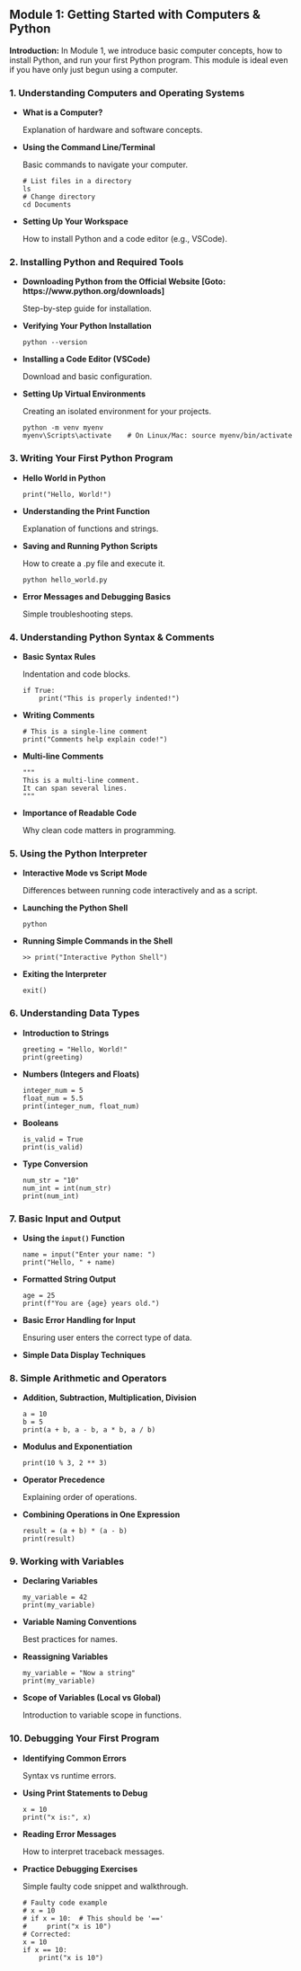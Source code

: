 <h2>Module 1: Getting Started with Computers &amp; Python</h2>
    <p><strong>Introduction:</strong> In Module 1, we introduce basic computer concepts, how to install Python, and run your first Python program. This module is ideal even if you have only just begun using a computer.</p>
    
<h3>1. Understanding Computers and Operating Systems</h3>
    <ul>
      <li><strong>What is a Computer?</strong>
        <p>Explanation of hardware and software concepts.</p>
        </li>
      <li><strong>Using the Command Line/Terminal</strong>
        <p>Basic commands to navigate your computer.</p>
        <pre><code># List files in a directory
ls
# Change directory
cd Documents
</code></pre>
      </li>
      <li><strong>Setting Up Your Workspace</strong>
        <p>How to install Python and a code editor (e.g., VSCode).</p>
      </li>
    </ul>
    
<h3>2. Installing Python and Required Tools</h3>
    <ul>
      <li><strong>Downloading Python from the Official Website [Goto: https://www.python.org/downloads] </strong>
        <p>Step-by-step guide for installation.</p>
      </li>
      <li><strong>Verifying Your Python Installation</strong>
        <pre><code>python --version
</code></pre>
      </li>
      <li><strong>Installing a Code Editor (VSCode)</strong>
        <p>Download and basic configuration.</p>
      </li>
      <li><strong>Setting Up Virtual Environments</strong>
        <p>Creating an isolated environment for your projects.</p>
        <pre><code>python -m venv myenv
myenv\Scripts\activate    # On Linux/Mac: source myenv/bin/activate  
</code></pre>
      </li>
    </ul>
    
<h3>3. Writing Your First Python Program</h3>
    <ul>
      <li><strong>Hello World in Python</strong>
        <pre><code>print("Hello, World!")
</code></pre>
      </li>
      <li><strong>Understanding the Print Function</strong>
        <p>Explanation of functions and strings.</p>
      </li>
      <li><strong>Saving and Running Python Scripts</strong>
        <p>How to create a .py file and execute it.</p>
        <pre><code>python hello_world.py
</code></pre>
      </li>
      <li><strong>Error Messages and Debugging Basics</strong>
        <p>Simple troubleshooting steps.</p>
      </li>
    </ul>
    
<h3>4. Understanding Python Syntax &amp; Comments</h3>
    <ul>
      <li><strong>Basic Syntax Rules</strong>
        <p>Indentation and code blocks.</p>
        <pre><code>if True:
    print("This is properly indented!")
</code></pre>
      </li>
      <li><strong>Writing Comments</strong>
        <pre><code># This is a single-line comment
print("Comments help explain code!")
</code></pre>
      </li>
      <li><strong>Multi-line Comments</strong>
        <pre><code>"""
This is a multi-line comment.
It can span several lines.
"""
</code></pre>
      </li>
      <li><strong>Importance of Readable Code</strong>
        <p>Why clean code matters in programming.</p>
      </li>
    </ul>
    
<h3>5. Using the Python Interpreter</h3>
    <ul>
      <li><strong>Interactive Mode vs Script Mode</strong>
        <p>Differences between running code interactively and as a script.</p>
      </li>
      <li><strong>Launching the Python Shell</strong>
        <pre><code>python
</code></pre>
      </li>
      <li><strong>Running Simple Commands in the Shell</strong>
        <pre><code>>> print("Interactive Python Shell")
</code></pre>
      </li>
      <li><strong>Exiting the Interpreter</strong>
        <pre><code>exit()
</code></pre>
      </li>
    </ul>
    
<h3>6. Understanding Data Types</h3>
    <ul>
      <li><strong>Introduction to Strings</strong>
        <pre><code>greeting = "Hello, World!"
print(greeting)
</code></pre>
      </li>
      <li><strong>Numbers (Integers and Floats)</strong>
        <pre><code>integer_num = 5
float_num = 5.5
print(integer_num, float_num)
</code></pre>
      </li>
      <li><strong>Booleans</strong>
        <pre><code>is_valid = True
print(is_valid)
</code></pre>
      </li>
      <li><strong>Type Conversion</strong>
        <pre><code>num_str = "10"
num_int = int(num_str)
print(num_int)
</code></pre>
      </li>
    </ul>
    
<h3>7. Basic Input and Output</h3>
    <ul>
      <li><strong>Using the <code>input()</code> Function</strong>
        <pre><code>name = input("Enter your name: ")
print("Hello, " + name)
</code></pre>
      </li>
      <li><strong>Formatted String Output</strong>
        <pre><code>age = 25
print(f"You are {age} years old.")
</code></pre>
      </li>
      <li><strong>Basic Error Handling for Input</strong>
        <p>Ensuring user enters the correct type of data.</p>
      </li>
      <li><strong>Simple Data Display Techniques</strong></li>
    </ul>
    
<h3>8. Simple Arithmetic and Operators</h3>
    <ul>
      <li><strong>Addition, Subtraction, Multiplication, Division</strong>
        <pre><code>a = 10
b = 5
print(a + b, a - b, a * b, a / b)
</code></pre>
      </li>
      <li><strong>Modulus and Exponentiation</strong>
        <pre><code>print(10 % 3, 2 ** 3)
</code></pre>
      </li>
      <li><strong>Operator Precedence</strong>
        <p>Explaining order of operations.</p>
      </li>
      <li><strong>Combining Operations in One Expression</strong>
        <pre><code>result = (a + b) * (a - b)
print(result)
</code></pre>
      </li>
    </ul>
    
<h3>9. Working with Variables</h3>
    <ul>
      <li><strong>Declaring Variables</strong>
        <pre><code>my_variable = 42
print(my_variable)
</code></pre>
      </li>
      <li><strong>Variable Naming Conventions</strong>
        <p>Best practices for names.</p>
      </li>
      <li><strong>Reassigning Variables</strong>
        <pre><code>my_variable = "Now a string"
print(my_variable)
</code></pre>
      </li>
      <li><strong>Scope of Variables (Local vs Global)</strong>
        <p>Introduction to variable scope in functions.</p>
      </li>
    </ul>
    
<h3>10. Debugging Your First Program</h3>
    <ul>
      <li><strong>Identifying Common Errors</strong>
        <p>Syntax vs runtime errors.</p>
      </li>
      <li><strong>Using Print Statements to Debug</strong>
        <pre><code>x = 10
print("x is:", x)
</code></pre>
      </li>
      <li><strong>Reading Error Messages</strong>
        <p>How to interpret traceback messages.</p>
      </li>
      <li><strong>Practice Debugging Exercises</strong>
        <p>Simple faulty code snippet and walkthrough.</p>
        <pre><code># Faulty code example
# x = 10
# if x = 10:  # This should be '=='
#     print("x is 10")
# Corrected:
x = 10
if x == 10:
    print("x is 10")
</code></pre>
      </li>
    </ul>
  </div>
